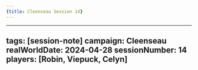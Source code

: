 ```yaml
---
{title: Cleenseau Session 14}
---
```

---
tags: [session-note]
campaign: Cleenseau
realWorldDate: 2024-04-28
sessionNumber: 14
players: [Robin, Viepuck, Celyn]
---